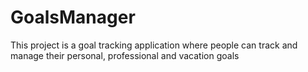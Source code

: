 # GoalsManager
This project is a goal tracking application where people can track and manage their personal, professional and vacation goals
